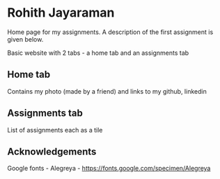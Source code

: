 # Rohith Jayaraman

Home page for my assignments. A description of the first assignment is given below.

Basic website with 2 tabs - a home tab and an assignments tab

## Home tab
Contains my photo (made by a friend) and links to my github, linkedin

## Assignments tab
List of assignments each as a tile

## Acknowledgements
Google fonts - Alegreya - https://fonts.google.com/specimen/Alegreya
